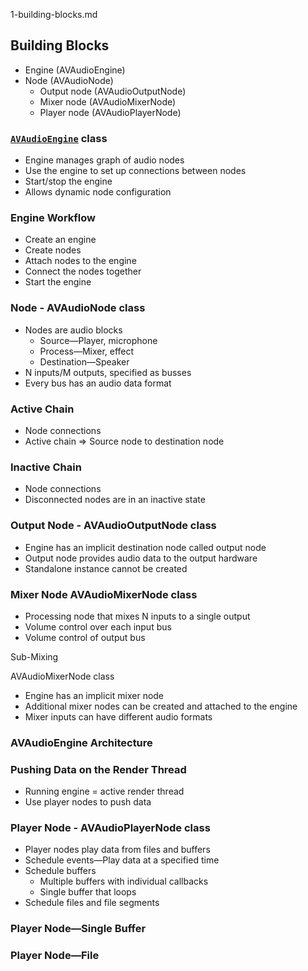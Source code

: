 1-building-blocks.md

## Building Blocks

- Engine (AVAudioEngine)
- Node (AVAudioNode)
  - Output node (AVAudioOutputNode)
  - Mixer node (AVAudioMixerNode)
  - Player node (AVAudioPlayerNode)


### [`AVAudioEngine`](https://developer.apple.com/documentation/avfoundation/avaudioengine) class

- Engine manages graph of audio nodes
- Use the engine to set up connections between nodes
- Start/stop the engine
- Allows dynamic node configuration

### Engine Workflow

- Create an engine
- Create nodes
- Attach nodes to the engine
- Connect the nodes together
- Start the engine


### Node - AVAudioNode class

- Nodes are audio blocks
  - Source—Player, microphone
  - Process—Mixer, effect
  - Destination—Speaker
- N inputs/M outputs, specified as busses
- Every bus has an audio data format

### Active Chain

- Node connections
- Active chain => Source node to destination node



### Inactive Chain

- Node connections
- Disconnected nodes are in an inactive state

### Output Node - AVAudioOutputNode class

- Engine has an implicit destination node called output node 
- Output node provides audio data to the output hardware 
- Standalone instance cannot be created

### Mixer Node AVAudioMixerNode class

- Processing node that mixes N inputs to a single output
- Volume control over each input bus
- Volume control of output bus


Sub-Mixing

AVAudioMixerNode class


- Engine has an implicit mixer node
- Additional mixer nodes can be created and attached to the engine
- Mixer inputs can have different audio formats


### AVAudioEngine Architecture


### Pushing Data on the Render Thread

- Running engine = active render thread
- Use player nodes to push data


### Player Node - AVAudioPlayerNode class

- Player nodes play data from files and buffers
- Schedule events—Play data at a specified time
- Schedule buffers
  - Multiple buffers with individual callbacks
  - Single buffer that loops
- Schedule files and file segments


### Player Node—Single Buffer


### Player Node—File


